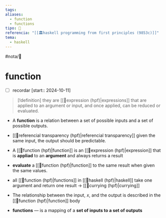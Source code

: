 ```yaml
---
tags: 
aliases:
  - function
  - functions
tipo: 📑
referencia: "[[🏛️haskell programming from first principles (9853c)]]"
tema:
  - haskell
---
```


#nota/📑

# function 

- [ ] recordar  [start:: 2024-10-11]

> [!definition] 
they are [[📑expression (hpf)|expressions]] that are applied to an argument or input, and once applied, can be reduced or evaluated.

- A __function__ is a relation between a set of possible inputs and a set of possible outputs. 

- [[📑referencial transparency (hpf)|referencial transparency]]  given the same input, the output should be predictable.
-  A [[📑function (hpf)|function]] is an [[📑expression (hpf)|expression]] that is __appliad__ to an __argument__ and always returns a result
- __evaluate__ a [[📑function (hpf)|function]] to the same result when given the same values.
- all [[📑function (hpf)|functions]] in [[📑haskell (hpf)|haskell]] take one argument and return one result -> [[📑currying (hpf)|currying]]
- The relationship between the input, 𝑥, and the output is described in the [[📑function (hpf)|function]] body

- __functions__  — is a mapping of a __set of inputs to a set of outputs__





